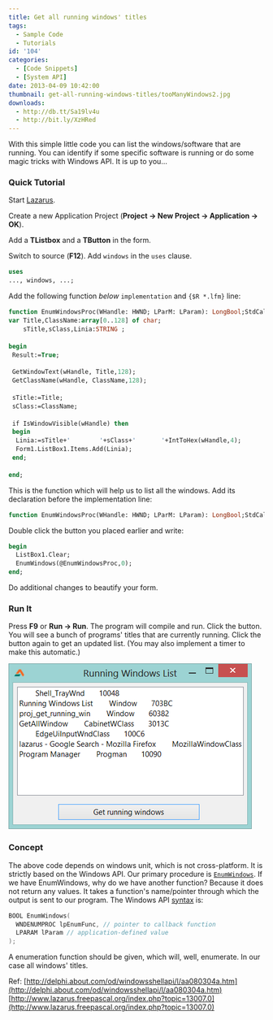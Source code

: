 ```yaml
---
title: Get all running windows' titles
tags:
  - Sample Code
  - Tutorials
id: '104'
categories:
  - [Code Snippets]
  - [System API]
date: 2013-04-09 10:42:00
thumbnail: get-all-running-windows-titles/tooManyWindows2.jpg
downloads:
  - http://db.tt/Sa19lv4u
  - http://bit.ly/XzHRed
---
```


With this simple little code you can list the windows/software that are running. You can identify if some specific software is running or do some magic tricks with Windows API. It is up to you...
<!-- more -->


### Quick Tutorial

Start [Lazarus](https://lazarus-ide.org).

Create a new Application Project (**Project -> New Project -> Application -> OK**).

Add a **TListbox** and a **TButton** in the form.

Switch to source (**F12**). Add `windows` in the `uses` clause.

```pascal
uses
..., windows, ...;
```

Add the following function _below_ `implementation` and `{$R *.lfm}` line:

```pascal
function EnumWindowsProc(WHandle: HWND; LParM: LParam): LongBool;StdCall;Export;
var Title,ClassName:array[0..128] of char;
    sTitle,sClass,Linia:STRING ;

begin
 Result:=True;

 GetWindowText(wHandle, Title,128);
 GetClassName(wHandle, ClassName,128);

 sTitle:=Title;
 sClass:=ClassName;

 if IsWindowVisible(wHandle) then
 begin
  Linia:=sTitle+'        '+sClass+'       '+IntToHex(wHandle,4);
  Form1.ListBox1.Items.Add(Linia);
 end;

end;
```

This is the function which will help us to list all the windows. Add its declaration before the implementation line:

```pascal
function EnumWindowsProc(WHandle: HWND; LParM: LParam): LongBool;StdCall;Export;
```

Double click the button you placed earlier and write:

```pascal
begin
  ListBox1.Clear;
  EnumWindows(@EnumWindowsProc,0);
end;
```

Do additional changes to beautify your form.


### Run It

Press **F9** or **Run -> Run**. The program will compile and run. Click the button. You will see a bunch of programs' titles that are currently running. Click the button again to get an updated list. (You may also implement a timer to make this automatic.)


![Get all the windows' titles with Lazarus+FreePascal](get-all-running-windows-titles/get-running-windows-lazarus.gif "Get all the windows' titles with Lazarus+FreePascal")



### Concept

The above code depends on windows unit, which is not cross-platform. It is strictly based on the Windows API. Our primary procedure is [`EnumWindows`](https://docs.microsoft.com/en-us/windows/win32/api/winuser/nf-winuser-enumwindows). If we have EnumWindows, why do we have another function? Because it does not return any values. It takes a function's name/pointer through which the output is sent to our program. The Windows API [syntax](https://docs.microsoft.com/en-us/windows/win32/api/winuser/nf-winuser-enumwindows#syntax) is:

```c
BOOL EnumWindows(
  WNDENUMPROC lpEnumFunc, // pointer to callback function
  LPARAM lParam // application-defined value
);
```

A enumeration function should be given, which will, well, enumerate. In our case all windows' titles.

Ref:
[http://delphi.about.com/od/windowsshellapi/l/aa080304a.htm](http://delphi.about.com/od/windowsshellapi/l/aa080304a.htm)
[http://www.lazarus.freepascal.org/index.php?topic=13007.0](http://www.lazarus.freepascal.org/index.php?topic=13007.0)
